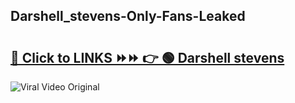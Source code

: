 
 ## Darshell_stevens-Only-Fans-Leaked

# <h2><a href="https://clipsfans.com/Darshell_stevens&ref=git">🔗 Click to LINKS ⏩⏩ 👉 🟢 Darshell stevens </a></h2>

<a href="https://clipsfans.com/Darshell_stevens&ref=git" rel="nofollow" data-target="animated-image.originalLink"><img src="https://i.ibb.co.com/xMMVF88/686577567.gif" alt="Viral Video Original" style="max-width: 100%; display: inline-block;" data-target="animated-image.originalImage"></a>
